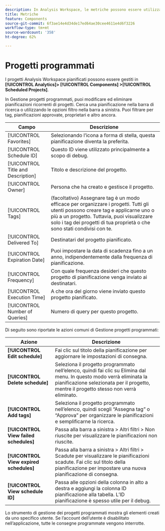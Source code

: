 ```yaml
---
description: In Analysis Workspace, le metriche possono essere utilizzate in due modi.
title: Metriche
feature: Components
source-git-commit: 6f3ae14e4d34de17ed64ae30cee4611e4d6f3226
workflow-type: tm+mt
source-wordcount: '358'
ht-degree: 62%

---
```


# Progetti programmati

I progetti Analysis Workspace pianificati possono essere gestiti in **[!UICONTROL Analytics]> [!UICONTROL Components] >[!UICONTROL Scheduled Projects]**.

In Gestione progetti programmati, puoi modificare ed eliminare pianificazioni ricorrenti di progetti. Cerca una pianificazione nella barra di ricerca o utilizzando le opzioni filtro nella barra a sinistra. Puoi filtrare per tag, pianificazioni approvate, proprietari e altro ancora.

| Campo | Descrizione |
| --- | --- |
| [!UICONTROL Favorites] | Selezionando l’icona a forma di stella, questa pianificazione diventa la preferita. |
| [!UICONTROL Schedule ID] | Questo ID viene utilizzato principalmente a scopo di debug. |
| [!UICONTROL Title and Description] | Titolo e descrizione del progetto. |
| [!UICONTROL Owner] | Persona che ha creato e gestisce il progetto. |
| [!UICONTROL Tags] | (facoltativo) Assegnare tag è un modo efficace per organizzare i progetti. Tutti gli utenti possono creare tag e applicarne uno o più a un progetto. Tuttavia, puoi visualizzare solo i tag dei progetti di tua proprietà o che sono stati condivisi con te. |
| [!UICONTROL Delivered To] | Destinatari del progetto pianificato. |
| [!UICONTROL Expiration Date] | Puoi impostare la data di scadenza fino a un anno, indipendentemente dalla frequenza di pianificazione. |
| [!UICONTROL Frequency] | Con quale frequenza desideri che questo progetto di pianificazione venga inviato ai destinatari. |
| [!UICONTROL Execution Time] | A che ora del giorno viene inviato questo progetto pianificato. |
| [!UICONTROL Number of Queries] | Numero di query per questo progetto. |

Di seguito sono riportate le azioni comuni di Gestione progetti programmati:

| Azione | Descrizione |
|---|---|
| **[!UICONTROL Edit schedule]** | Fai clic sul titolo della pianificazione per aggiornare le impostazioni di consegna. |
| **[!UICONTROL Delete schedule]** | Seleziona il progetto programmato nell’elenco, quindi fai clic su Elimina dal menu. In questo modo verrà eliminata la pianificazione selezionata per il progetto, mentre il progetto stesso non verrà eliminato. |
| **[!UICONTROL Add tags]** | Seleziona il progetto programmato nell’elenco, quindi scegli “Assegna tag” o “Approva” per organizzare le pianificazioni e semplificarne la ricerca. |
| **[!UICONTROL View failed schedules]** | Passa alla barra a sinistra > Altri filtri > Non riuscite per visualizzare le pianificazioni non riuscite. |
| **[!UICONTROL View expired schedules]** | Passa alla barra a sinistra > Altri filtri > Scadute per visualizzare le pianificazioni scadute. Fai clic sul titolo della pianificazione per impostare una nuova pianificazione di consegna. |
| **[!UICONTROL View schedule ID]** | Passa alle opzioni della colonna in alto a destra e aggiungi la colonna ID pianificazione alla tabella. L’ID pianificazione è spesso utile per il debug. |

Lo strumento di gestione dei progetti programmati mostra gli elementi creati da uno specifico utente. Se l’account dell’utente è disabilitato nell’applicazione, tutte le consegne programmate vengono interrotte.